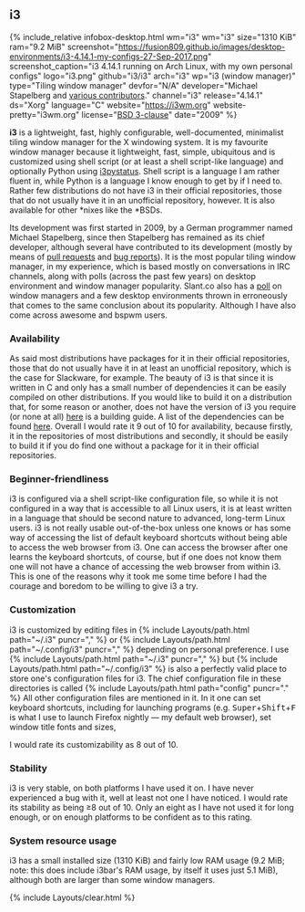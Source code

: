 ## i3
{% include_relative infobox-desktop.html wm="i3" wm="i3" size="1310 KiB" ram="9.2 MiB" screenshot="https://fusion809.github.io/images/desktop-environments/i3-4.14.1-my-configs-27-Sep-2017.png" screenshot_caption="i3 4.14.1 running on Arch Linux, with my own personal configs" logo="i3.png" github="i3/i3" arch="i3" wp="i3 (window manager)" type="Tiling window manager" devfor="N/A" developer="Michael Stapelberg and <a href='https://github.com/i3/i3/graphs/contributors' link='_blank'>various contributors</a>." channel="i3" release="4.14.1" ds="Xorg" language="C" website="https://i3wm.org" website-pretty="i3wm.org" license="<a href='https://raw.githubusercontent.com/i3/i3/next/LICENSE' link='_blank'>BSD 3-clause</a>" date="2009" %}

**i3** is a lightweight, fast, highly configurable, well-documented, minimalist tiling window manager for the X windowing system. It is my favourite window manager because it lightweight, fast, simple, ubiquitous and is customized using shell script (or at least a shell script-like language) and optionally Python using [i3pystatus](https://github.com/enkore/i3pystatus/). Shell script is a language I am rather fluent in, while Python is a language I know enough to get by if I need to. Rather few distributions do not have i3 in their official repositories, those that do not usually have it in an unofficial repository, however. It is also available for other *nixes like the *BSDs.

Its development was first started in 2009, by a German programmer named Michael Stapelberg, since then Stapelberg has remained as its chief developer, although several have contributed to its development (mostly by means of [pull requests](https://github.com/i3/i3/pulls) and [bug reports](https://github.com/i3/i3/issues)). It is the most popular tiling window manager, in my experience, which is based mostly on conversations in IRC channels, along with polls (across the past few years) on desktop environment and window manager popularity. Slant.co also has a [poll](https://www.slant.co/topics/390/~best-window-managers-for-linux) on window managers and a few desktop environments thrown in erroneously that comes to the same conclusion about its popularity. Although I have also come across awesome and bspwm users. 

### Availability
As said most distributions have packages for it in their official repositories, those that do not usually have it in at least an unofficial repository, which is the case for Slackware, for example. The beauty of i3 is that since it is written in C and only has a small number of dependencies it can be easily compiled on other distributions. If you would like to build it on a distribution that, for some reason or another, does not have the version of i3 you require (or none at all) [here](https://build.i3wm.org/docs/hacking-howto.html) is a building guide. A list of the dependencies can be found [here](https://github.com/i3/i3/blob/next/DEPENDS). Overall I would rate it 9 out of 10 for availability, because firstly, it in the repositories of most distributions and secondly, it should be easily to build it if you do find one without a package for it in their official repositories. 

### Beginner-friendliness
i3 is configured via a shell script-like configuration file, so while it is not configured in a way that is accessible to all Linux users, it is at least written in a language that should be second nature to advanced, long-term Linux users. i3 is not really usable out-of-the-box unless one knows or has some way of accessing the list of default keyboard shortcuts without being able to access the web browser from i3. One can access the browser after one learns the keyboard shortcuts, of course, but if one does not know them one will not have a chance of accessing the web browser from within i3. This is one of the reasons why it took me some time before I had the courage and boredom to be willing to give i3 a try. 

### Customization
i3 is customized by editing files in {% include Layouts/path.html path="~/.i3" puncr="," %} or {% include Layouts/path.html path="~/.config/i3" puncr="," %} depending on personal preference. I use {% include Layouts/path.html path="~/.i3" puncr="," %} but {% include Layouts/path.html path="~/.config/i3" %} is also a perfectly valid place to store one's configuration files for i3. The chief configuration file in these directories is called {% include Layouts/path.html path="config" puncr="." %} All other configuration files are mentioned in it. In it one can set keyboard shortcuts, including for launching programs (e.g. <kbd>Super</kbd>+<kbd>Shift</kbd>+<kbd>F</kbd> is what I use to launch Firefox nightly &mdash; my default web browser), set window title fonts and sizes, 

I would rate its customizability as 8 out of 10. 

### Stability
i3 is very stable, on both platforms I have used it on. I have never experienced a bug with it, well at least not one I have noticed. I would rate its stability as being &ge;8 out of 10. Only an eight as I have not used it for long enough, or on enough platforms to be confident as to this rating. 

### System resource usage
i3 has a small installed size (1310 KiB) and fairly low RAM usage (9.2 MiB; note: this does include i3bar's RAM usage, by itself it uses just 5.1 MiB), although both are larger than some window managers. 

{% include Layouts/clear.html %}
